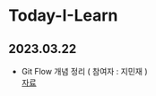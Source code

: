 # Today-I-Learn

## 2023.03.22

- Git Flow 개념 정리 ( 참여자 : 지민재 ) <br>
  [자료](https://github.com/alswo471/Today-I-Learn/tree/master/Git)
